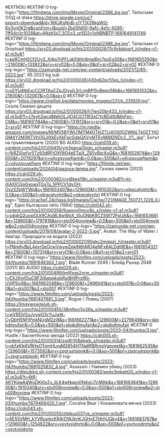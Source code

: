 #EXTM3U
#EXTINF:0 tvg-logo="https://filmitena.com/img/Movie/Original/2366_bg.jpg", Талъсъми ООД ot diska
https://drive.google.com/uc?export=download&id=16KJKsNnB-cIYTlX39kgWQ-Ko3yn0KZrd&confirm=t&uuid=2bd3fd00-6afc-4e1c-9285-7ff54c0c1028&at=ANzk5s7_3CEo3_qr5D2y1oNBNBTP:1681649141749
#EXTINF:0 tvg-logo="https://filmitena.com/img/Movie/Original/2366_bg.jpg", Таласъми от Dropload
https://srv03.dropload.io/hls2/01/00026/11c9ybbjosrf_h/index-v1-a1.m3u8?t=aq8CmH5Cf2Uy3_XiAp7nPFLqbTdHc8maiBrc7pcEg30&s=1681650350&e=21600&f=133922&srv=srv02&i=0.0&sp=0&p1=srv02&p2=srv02
#EXTINF:0 tvg-logo="https://zamunda-net.com/wp-content/uploads/2021/12/65-2023.jpg", 65 2023 bg sub 
https://srv02.dropload.io/hls2/01/00026/430o62pc51xq_h/index-v1-a1.m3u8?t=uSYU4tbExcCCIRTAuCZpJOyuIL5rLrmBPl5yBepn58k&s=1681651032&e=21600&f=132067&i=0.0&sp=0
#EXTINF:0 tvg-logo="https://www.cinefish.bg/data/movies_images/231/p_231929.jpg", Скъпа Смалих децата
https://srv03.dropload.io/hls2/01/00026/h7ien20br433_h/index-v1-a1.m3u8?t=z7eyh2wcdMehOLJjO4CiClTRl3xCYcBDdXdMoFec-CM&s=1681651184&e=21600&f=131812&srv=srv01&i=0.0&sp=0&p1=srv01&p2=srv01
#EXTINF:0 tvg-logo="https://m.media-amazon.com/images/M/MV5BYWU1MTM4OTktZTU4OS00ZWNiLTk0ZTYtOGM4Y2M3NTVhOGJlXkEyXkFqcGdeQXVyMTEyMjM2NDc2._V1_.jpg", Богът на гръмотевиците (2020) BG AUDIO
https://cdn019.sh-content.com/hls2/01/00415/ym3gpoal3ggn_x/master.m3u8?t=fkRZj0wfyr5Tz93dRFtOXf9i04eETaiX_Z65yBsrXuQ&s=1681652874&e=129600&f=2078297&srv=vdyzqyuwfjwm&i=0.0&sp=500&p1=vdyzqyuwfjwm&p2=vdyzqyuwfjwm
#EXTINF:0 tvg-logo="https://filmite.net/wp-content/uploads/2024/04/gazova-lampa.jpg", Газова лампа (2023)
https://cdn029.sh-content.com/hls2/01/00382/cixj8kesl18n_x/master.m3u8?t=kt-iXAXlCGpGxoaqTGx7a_5PPCV1dvOH-OvzS2bWYWo&s=1681653407&e=129600&f=1910302&srv=xjkgcqlynhrl&i=0.0&sp=500&p1=xjkgcqlynhrl&p2=xjkgcqlynhrl
#EXTINF:0 tvg-logo="https://cache1.24chasa.bg/Images/Cache/721/IMAGE_150721_1226_0.jpg", Едно българско лято (1994) 
https://cdn042.sh-content.com/hls2/01/00359/9uanoy0mcc8x_x/index-v1-a1.m3u8?t=sdqkQ2uowGUt9CAsl8L8wWoX_I0uGNbK9CZSW72FpUA&s=1681653681&e=129600&f=1797816&srv=sto004noview&i=0.0&sp=500&p1=sto004noview&p2=sto004noview
#EXTINF:0 tvg-logo="https://zamunda-net.com/wp-content/uploads/2019/08/avatar-2-2022-3.jpg",  Avatar: The Way of Water / Аватар: Природата на водата (2022)
https://srv03.dropload.io/hls2/01/00021/90pkc2mqiqzj_h/master.m3u8?t=PNm6yBpL4evrSeOcwVwywZekiN6hMO4eNFx8ALDdi9E&s=1681654321&e=21600&f=107314&srv=srv01&i=0.0&sp=0&p1=srv01&p2=srv01
#EXTINF:0 tvg-logo="https://www.filmifen.com/uploads/posts/2023-04/thumbs/1681646364_1.jpg", Blade Runner 2049 / Блейд Рънър 2049 (2017) BG AUDIO
https://cdn029.sh-content.com/hls2/01/00499/lmllfxgs2vrm_x/master.m3u8?t=EXJXmfDuC8F2jlbepqkxbRut8HlPrztRjj-UVlP5iv8&s=1681662048&e=129600&f=2496041&srv=sto007&i=0.0&sp=500&p1=sto007&p2=sto007
#EXTINF:0 tvg-logo="https://www.filmifen.com/uploads/posts/2023-04/thumbs/1681407981_3.jpg", Rogue / Ловец (2007)
https://lmgywxwzeiub.sh-content.com/hls2/01/00455/38mfpcr5v26a_x/master.m3u8?t=wVRDVGoJyvqiGSrYuJwtk-CyQbH5NFiPinkNUgM2zj8&s=1681662271&e=129600&f=2279649&srv=skqbdlmufair&i=0.0&sp=500&p1=skqbdlmufair&p2=skqbdlmufair
#EXTINF:0 tvg-logo="https://www.filmifen.com/uploads/posts/2023-04/thumbs/3.jpg", Hustle / Баскетболна звезда (2022)
https://cdn005.sh-content.com/hls2/01/00314/zodfr108abwb_x/master.m3u8?t=ubfxKlk6VRHxOTqmHLygM2654HTNaRfBRrogVgpveeI&s=1681662535&e=129600&f=1573592&srv=zpgrustgipnk&i=0.0&sp=500&p1=zpgrustgipnk&p2=zpgrustgipnk\
#EXTINF:0 tvg-logo="https://www.filmifen.com/uploads/posts/2023-04/thumbs/1681025832_4.jpg", Assassin / Наемен убиец (2023)
https://dteiubbg.sh-content.com/hls2/01/00382/wpto3mkptt20_x/index-v1-a1.m3u8?t=6tR-AKYKqwA4WuDKi0xZy_3LK4wNqeo0N4oLl7cM9ik&s=1681663841&e=129600&f=1910340&srv=sto008noview&i=0.0&sp=500&p1=sto008noview&p2=sto008noview
#EXTINF:0 tvg-logo="https://www.filmifen.com/uploads/posts/2023-03/thumbs/1679466420_1.jpg", Cocaine Bear / Кокаиновата мечка (2023)
https://cdn043.sh-content.com/hls2/01/00250/ztklkus537ve_x/master.m3u8?t=6E55VMH_kYVRusigcKR4rDWJknKJGHyE7liIhHJQky4&s=1681683767&e=129600&f=1254622&srv=ysytvxidnrto&i=0.0&sp=500&p1=ysytvxidnrto&p2=ysytvxidnrto


